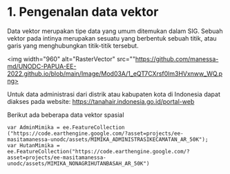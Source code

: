 # 1. Pengenalan data vektor 

Data vektor merupakan tipe data yang umum ditemukan dalam SIG. Sebuah vektor pada intinya merupakan sesuatu yang berbentuk sebuah titik, atau garis yang menghubungkan titik-titik tersebut.

<img width="960" alt="RasterVector" src=""https://github.com/manessa-md/UNODC-PAPUA-EE-2022.github.io/blob/main/Image/Mod03A/1_eQT7CXrsf0lm3HVxnww_WQ.png> 

Untuk data administrasi dari distrik atau kabupaten kota di Indonesia dapat diakses pada website:
https://tanahair.indonesia.go.id/portal-web 



Berikut ada beberapa data vektor spasial 

```
var AdminMimika = ee.FeatureCollection ("https://code.earthengine.google.com/?asset=projects/ee-masitamanessa-unodc/assets/MIMIKA_ADMINISTRASIKECAMATAN_AR_50K");
var HutanMimika = ee.FeatureCollection("https://code.earthengine.google.com/?asset=projects/ee-masitamanessa-unodc/assets/MIMIKA_NONAGRIHUTANBASAH_AR_50K")

```
